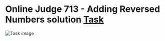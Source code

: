 # Online Judge 713 - Adding Reversed Numbers solution [Task](https://onlinejudge.org/index.php?option=com_onlinejudge&Itemid=8&category=9&page=show_problem&problem=654)
![Task image](https://i.imgur.com/yUbDF5G.png)